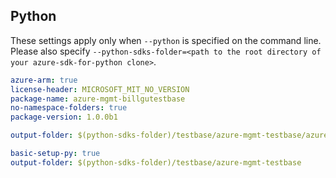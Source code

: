 ## Python

These settings apply only when `--python` is specified on the command line.
Please also specify `--python-sdks-folder=<path to the root directory of your azure-sdk-for-python clone>`.

``` yaml $(python)
azure-arm: true
license-header: MICROSOFT_MIT_NO_VERSION
package-name: azure-mgmt-billgutestbase
no-namespace-folders: true
package-version: 1.0.0b1
```

``` yaml $(python-mode) == 'update'
output-folder: $(python-sdks-folder)/testbase/azure-mgmt-testbase/azure/mgmt/testbase
```
``` yaml $(python-mode) == 'create'
basic-setup-py: true
output-folder: $(python-sdks-folder)/testbase/azure-mgmt-testbase
```
